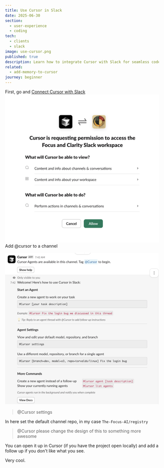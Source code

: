 ```yaml
---
title: Use Cursor in Slack
date: 2025-06-30
section:
  - user-experience
  - coding
tech:
  - clients
  - slack
image: use-cursor.png
published: true
description: Learn how to integrate Cursor with Slack for seamless code review and collaboration, including setup tips and workflow enhancements.
related:
  - add-memory-to-cursor
journey: beginner
---
```

First, go and [Connect Cursor with Slack](https://www.cursor.com/en/dashboard?tab=integrations)
![](../assets/Screenshot%202025-06-29%20at%2007.46.50.png)
Add @cursor to a channel

![](../assets/Screenshot%202025-06-29%20at%2007.46.04.png)
> @Cursor settings

In here set the default channel repo, in my case `The-Focus-AI/registry`

> @Cursor please change the design of this to something more awesome

You can open it up in Cursor (if you have the project open locally) and add a follow up if you don't like what you see.  

Very cool.
